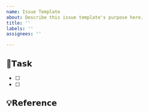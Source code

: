 ```yaml
---
name: Issue Template
about: Describe this issue template's purpose here.
title: ''
labels: ''
assignees: ''

---
```


## 📌𝗧𝗮𝘀𝗸
- [ ] 
- [ ] 

## 💡𝗥𝗲𝗳𝗲𝗿𝗲𝗻𝗰𝗲
